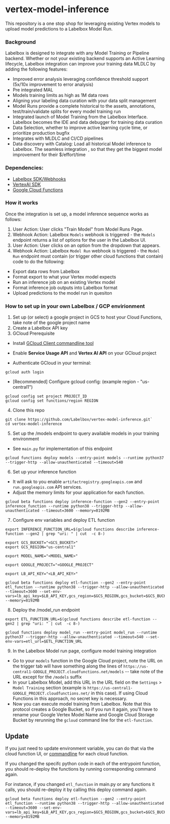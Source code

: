 # vertex-model-inference

This repository is a one stop shop for leveraging existing Vertex models to upload model predictions to a Labelbox Model Run.  

### Background
Labelbox is designed to integrate with any Model Training or Pipeline backend.  Whether or not your existing backend supports an Active Learning lifecycle, Labelbox integration can improve your training data MLDLC by adding the following features:

- Improved error analysis leveraging confidence threshold support (5x/10x improvement to error analysis)
- Pre integrated MAL
- Models training limits as high as 1M data rows 
- Aligning your labeling data curation with your data split management
- Model Runs provide a complete historical to the assets, annotations, test/train/validate splits for every model training run
- Integrated launch of Model Training from the Labelbox Interface. Labelbox becomes the IDE and data debugger for training data curation
- Data Selection, whether to improve active learning cycle time, or prioritize production bugfix
- Integrates with MLDLC and CI/CD pipelines
- Data discovery with Catalog: Load all historical Model inference to Labelbox. The seamless integration , so that they get the biggest model improvement for their $/effort/time

### Dependencies: 
- [Labelbox SDK/Webhooks](https://docs.labelbox.com/docs/webhooks)  
- [VertexAI SDK](https://cloud.google.com/python/docs/reference/aiplatform/latest)
- [Google Cloud Functions](https://cloud.google.com/functions)

### How it works
Once the integration is set up, a model inference sequence works as follows: 

1)	User Action: User clicks "Train Model" from Model Runs Page.
2)	Webhook Action: Labelbox `Models` webhook is triggered - the `Models` endpoint returns a list of options for the user in the Labelbox UI. 
3)	User Action: User clicks on an option from the dropdown that appears. 
4)	Webhook Action: Labelbox `Model Run` webhook is triggered - the `Model Run` endpoint must contain (or trigger other cloud functions that contain) code to do the following:
- Export data rows from Labelbox
- Format export to what your Vertex model expects
- Run an inference job on an existing Vertex model
- Format inference job outputs into Labelbox format
- Upload predictions to the model run in quesiton

### How to set up in your own Labelbox / GCP envirionment
1) Set up (or select) a google project in GCS to host your Cloud Functions, take note of the google project name
2) Create a Labelbox API key
3) GCloud Prerequisite

- Install [GCloud Client commandline tool](https://cloud.google.com/sdk/docs/install)

- Enable **Service Usage API** and **Vertex AI API**
 on your GCloud project

- Authenticate GCloud in your terminal:

```
gcloud auth login
``` 

- [Recommended] Configure gcloud config: (example region - "us-central1")

```
gcloud config set project PROJECT_ID
gcloud config set functions/region REGION
```

4) Clone this repo

```
git clone https://github.com/Labelbox/vertex-model-inference.git`
cd vertex-model-inference
```

5) Set up the /models endpoint to query available models in your training environment

- See `main.py` for implementation of this endpoint

```
gcloud functions deploy models --entry-point models --runtime python37 --trigger-http --allow-unauthenticated --timeout=540
```





6) Set up your inference function

- It will ask to you enable `artifactregistry.googleapis.com` and `run.googleapis.com` API services. 
- Adjust the memory limits for your application for each function. 

```
gcloud beta functions deploy inference-function --gen2 --entry-point inference_function --runtime python38 --trigger-http --allow-unauthenticated --timeout=3600 --memory=8192MB
```

7) Configure env variables and deploy ETL function

```
export INFERENCE_FUNCTION_URL=$(gcloud functions describe inference-function --gen2 | grep "uri: " | cut  -c 8-)

export GCS_BUCKET="<GCS_BUCKET>"
export GCS_REGION="us-central1"

export MODEL_NAME="<MODEL_NAME>"

export GOOGLE_PROJECT="<GOOGLE_PROJECT"

export LB_API_KEY="<LB_API_KEY>"
```


```
gcloud beta functions deploy etl-function --gen2 --entry-point etl_function --runtime python38 --trigger-http --allow-unauthenticated --timeout=3600 --set-env-vars=lb_api_key=$LB_API_KEY,gcs_region=$GCS_REGION,gcs_bucket=$GCS_BUCKET,model_name=$MODEL_NAME,google_project=$GOOGLE_PROJECT,train_url=$TRAIN_FUNCTION_URL,monitor_url=$MONITOR_FUNCTION_URL,inference_url=$INFERENCE_FUNCTION_URL --memory=8192MB
```

8) Deploy the /model_run endpoint 
```
export ETL_FUNCTION_URL=$(gcloud functions describe etl-function --gen2 | grep "uri: " | cut  -c 8-) 

gcloud functions deploy model_run --entry-point model_run --runtime python37 --trigger-http --allow-unauthenticated --timeout=540 --set-env-vars=etl_url=$ETL_FUNCTION_URL
```

9) In the Labelbox Model run page, configure model training integration
- Go to your `models` function in the Google Cloud project, note the URL on the trigger tab will have something along the lines of `https://us-central1-GOOGLE_PROJECT.cloudfunctions.net/models` -- take note of the URL except for the `/models` suffix
- In your Labelbox Model, add this URL in the URL field on the `Settings` > `Model Training` section (example is `https://us-central1-GOOGLE_PROJECT.cloudfunctions.net/` in this case). If using Cloud Functions in this approach, no secret key is necessary. 
-  Now you can execute model training from Labelbox. Note that this protocol creates a Google Bucket, so if you run it again, you'll have to rename your Google Vertex Model Name and Google Cloud Storage Bucket by rerunning the `gcloud` command line for the `etl-function`.

## Update 
If you just need to update environment variable, you can do that via the cloud function UI, or [commandline](https://cloud.google.com/sdk/gcloud/reference/functions/deploy#--update-env-vars) for each cloud function. 

If you changed the specifc python code in each of the entrypoint function, you should re-deploy the functions by running corresponding command again.

For instance, if you changed `etl_function` in main.py or any functions it calls, you should re-deploy it by calling this deploy command again. 
```
gcloud beta functions deploy etl-function --gen2 --entry-point etl_function --runtime python38 --trigger-http --allow-unauthenticated --timeout=3600 --set-env-vars=lb_api_key=$LB_API_KEY,gcs_region=$GCS_REGION,gcs_bucket=$GCS_BUCKET,model_name=$MODEL_NAME,google_project=$GOOGLE_PROJECT,train_url=$TRAIN_FUNCTION_URL,monitor_url=$MONITOR_FUNCTION_URL,inference_url=$INFERENCE_FUNCTION_URL --memory=8192MB

```
